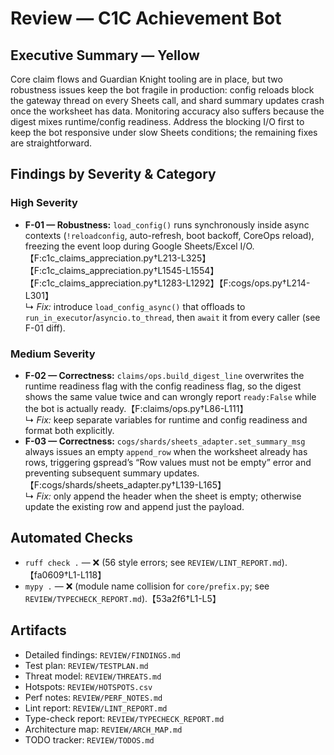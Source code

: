 # Review — C1C Achievement Bot

## Executive Summary — **Yellow**
Core claim flows and Guardian Knight tooling are in place, but two robustness issues keep the bot fragile in production: config reloads block the gateway thread on every Sheets call, and shard summary updates crash once the worksheet has data. Monitoring accuracy also suffers because the digest mixes runtime/config readiness. Address the blocking I/O first to keep the bot responsive under slow Sheets conditions; the remaining fixes are straightforward.

## Findings by Severity & Category

### High Severity
- **F-01 — Robustness:** `load_config()` runs synchronously inside async contexts (`!reloadconfig`, auto-refresh, boot backoff, CoreOps reload), freezing the event loop during Google Sheets/Excel I/O.【F:c1c_claims_appreciation.py†L213-L325】【F:c1c_claims_appreciation.py†L1545-L1554】【F:c1c_claims_appreciation.py†L1283-L1292】【F:cogs/ops.py†L214-L301】  
  ↳ *Fix:* introduce `load_config_async()` that offloads to `run_in_executor`/`asyncio.to_thread`, then `await` it from every caller (see F-01 diff).

### Medium Severity
- **F-02 — Correctness:** `claims/ops.build_digest_line` overwrites the runtime readiness flag with the config readiness flag, so the digest shows the same value twice and can wrongly report `ready:False` while the bot is actually ready.【F:claims/ops.py†L86-L111】  
  ↳ *Fix:* keep separate variables for runtime and config readiness and format both explicitly.
- **F-03 — Correctness:** `cogs/shards/sheets_adapter.set_summary_msg` always issues an empty `append_row` when the worksheet already has rows, triggering gspread’s “Row values must not be empty” error and preventing subsequent summary updates.【F:cogs/shards/sheets_adapter.py†L139-L165】  
  ↳ *Fix:* only append the header when the sheet is empty; otherwise update the existing row and append just the payload.

## Automated Checks
- `ruff check .` — ❌ (56 style errors; see `REVIEW/LINT_REPORT.md`).【fa0609†L1-L118】
- `mypy .` — ❌ (module name collision for `core/prefix.py`; see `REVIEW/TYPECHECK_REPORT.md`).【53a2f6†L1-L5】

## Artifacts
- Detailed findings: `REVIEW/FINDINGS.md`
- Test plan: `REVIEW/TESTPLAN.md`
- Threat model: `REVIEW/THREATS.md`
- Hotspots: `REVIEW/HOTSPOTS.csv`
- Perf notes: `REVIEW/PERF_NOTES.md`
- Lint report: `REVIEW/LINT_REPORT.md`
- Type-check report: `REVIEW/TYPECHECK_REPORT.md`
- Architecture map: `REVIEW/ARCH_MAP.md`
- TODO tracker: `REVIEW/TODOS.md`
